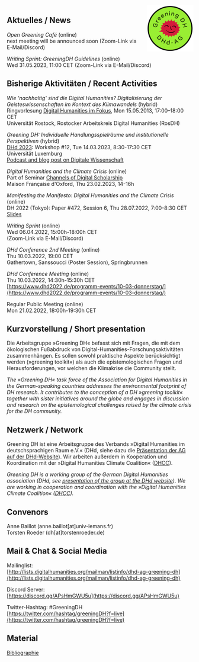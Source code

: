 <img style="float:right; width:25%; margin-left:1em; margin-bottom:0.5em" src="images/Logo_DHd-AG_Greening-DH_transparent.png" alt="Logo der DHd-AG »Greening DH«"/>

## Aktuelles / News

*Open Greening Café* (online)  
next meeting will be announced soon
(Zoom-Link via E-Mail/Discord)

*Writing Sprint: GreeningDH Guidelines* (online)  
Wed 31.05.2023, 11:00 CET
(Zoom-Link via E-Mail/Discord)

## Bisherige Aktivitäten / Recent Activities

*Wie 'nachhaltig' sind die Digital Humanities? Digitalisierung der Geisteswissenschaften im Kontext des Klimawandels* (hybrid)  
Ringvorlesung [Digital Humanities im Fokus](https://www.germanistik.uni-rostock.de/forschung/digital-humanities/rosdh/ringvorlesung/2023/), Mon 15.05.2013, 17:00–18:00 CET  
Universität Rostock, Rostocker Arbeitskreis Digital Humanities (RosDH)

*Greening DH: Individuelle Handlungsspielräume und institutionelle Perspektiven* (hybrid)  
[DHd 2023](https://dhd2023.dig-hum.de): Workshop #12, Tue 14.03.2023, 8:30-17:30 CET  
Universität Luxemburg  
[Podcast and blog post on Digitale Wissenschaft](https://digitale-wissenschaft.de/wissensblog/dhd2023-special-greeningdh/)

*Digital Humanities and the Climate Crisis* (online)  
Part of Seminar [Channels of Digital Scholarship](https://mfo.web.ox.ac.uk/event/channels-digital-scholarship-seminar-0)  
Maison Française d'Oxford, Thu 23.02.2023, 14-16h

*Manifesting the Manifesto: Digital Humanities and the Climate Crisis* (online)  
DH 2022 (Tokyo): Paper #472, Session 6, Thu 28.07.2022, 7:00-8:30 CET  
[Slides](https://dhd-greening.github.io/slides/dh2022-manifesto.pdf)

*Writing Sprint* (online)  
Wed 06.04.2022, 15:00h-18:00h CET  
(Zoom-Link via E-Mail/Discord)

*DHd Conference 2nd Meeting* (online)  
Thu 10.03.2022, 19:00 CET  
Gathertown, Sanssoucci (Poster Session), Springbrunnen

*DHd Conference Meeting* (online)  
Thu 10.03.2022, 14:30h-15:30h CET  
[https://www.dhd2022.de/programm-events/10-03-donnerstag/](https://www.dhd2022.de/programm-events/10-03-donnerstag/)

Regular Public Meeting (online)  
Mon 21.02.2022, 18:00h-19:30h CET

## Kurzvorstellung / Short presentation

Die Arbeitsgruppe »Greening DH« befasst sich mit Fragen, die mit dem ökologischen Fußabdruck von Digital-Humanities-Forschungsaktivitäten zusammenhängen. Es sollen sowohl praktische Aspekte berücksichtigt werden (»greening toolkit«) als auch die epistemologischen Fragen und Herausforderungen, vor welchen die Klimakrise die Community stellt.

*The »Greening DH« task force of the Association for Digital Humanities in the German-speaking countries addresses the environmental footprint of DH research. It contributes to the conception of a DH »greening toolkit« together with sister initiatives around the globe and engages in discussion and research on the epistemological challenges raised by the climate crisis for the DH community.*

## Netzwerk / Network

Greening DH ist eine Arbeitsgruppe des Verbands »Digital Humanities im deutschsprachigen Raum e.V.« (DHd, siehe dazu die [Präsentation der AG auf der DHd-Website](https://dig-hum.de/ag-greening-dh)). Wir arbeiten außerdem in Kooperation und Koordination mit der »Digital Humanities Climate Coalition« ([DHCC](https://www.cdcs.ed.ac.uk/digital-humanities-climate-coalition)).

*Greening DH is a working group of the German Digital Humanities association (DHd, see [presentation of the group at the DHd website](https://dig-hum.de/ag-greening-dh)). We are working in cooperation and coordination with the »Digital Humanities Climate Coalition« ([DHCC](https://www.cdcs.ed.ac.uk/digital-humanities-climate-coalition)).*

## Convenors

Anne Baillot (anne.baillot[at]univ-lemans.fr)  
Torsten Roeder (dh[at]torstenroeder.de)

## Mail & Chat & Social Media

Mailinglist:  
[http://lists.digitalhumanities.org/mailman/listinfo/dhd-ag-greening-dh](http://lists.digitalhumanities.org/mailman/listinfo/dhd-ag-greening-dh)

Discord Server:  
[https://discord.gg/APsHmGWU5u](https://discord.gg/APsHmGWU5u)

Twitter-Hashtag: #GreeningDH  
[https://twitter.com/hashtag/greeningDH?f=live](https://twitter.com/hashtag/greeningDH?f=live)

## Material

[Bibliographie](biblio.md)
